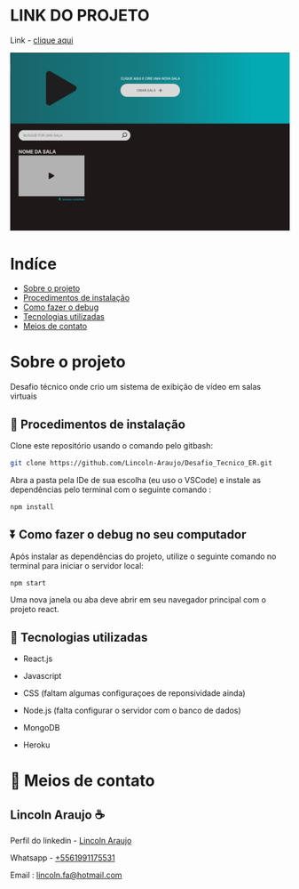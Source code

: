 # LINK DO PROJETO

Link - [clique aqui](https://desafiotecnicoerural.herokuapp.com/)

<a href="https://desafiotecnicoerural.herokuapp.com/" target="_blank"><img src="./presentation.PNG"></a>

# Indíce

- [Sobre o projeto](#id01)
- [Procedimentos de instalação](#id02)
- [Como fazer o debug](#id03)
- [Tecnologias utilizadas](#id04)
- [Meios de contato](#id06)

# Sobre o projeto <a name="id01"></a>

Desafio técnico onde crio um sistema de exibição de vídeo em salas virtuais

## 📝 Procedimentos de instalação <a name="id02"></a>

Clone este repositório usando o comando pelo gitbash:

```bash
git clone https://github.com/Lincoln-Araujo/Desafio_Tecnico_ER.git
```

Abra a pasta pela IDe de sua escolha (eu uso o VSCode) e instale as dependências pelo terminal com o seguinte comando :

```bash
npm install
```

## :arrow_double_down: Como fazer o debug no seu computador <a name="id03"></a>

Após instalar as dependências do projeto, utilize o seguinte comando no terminal para iniciar o servidor local:

```bash
npm start
```

Uma nova janela ou aba deve abrir em seu navegador principal com o projeto react.

## :pushpin: Tecnologias utilizadas <a name="id04"></a>

* React.js 

* Javascript

* CSS (faltam algumas configuraçoes de reponsividade ainda)

* Node.js (falta configurar o servidor com o banco de dados)

* MongoDB

* Heroku


# :iphone: Meios de contato <a name="id06"></a>

## Lincoln Araujo :coffee:

Perfil do linkedin - [Lincoln Araujo](https://www.linkedin.com/in/lincolnaraujo/?locale=pt_BR)

Whatsapp - [+5561991175531](https://api.whatsapp.com/send?phone=5561991175531&text=Ol%C3%A1,%20acessei%20seu%20Link%20Personalizado%20What%27s%20Link)

Email : lincoln.fa@hotmail.com